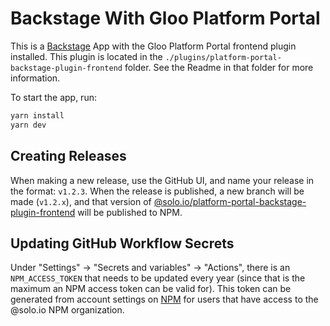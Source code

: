 # Backstage With Gloo Platform Portal

This is a [Backstage](https://backstage.io) App with the Gloo Platform Portal frontend plugin installed. This plugin is located in the `./plugins/platform-portal-backstage-plugin-frontend` folder. See the Readme in that folder for more information.

To start the app, run:

```sh
yarn install
yarn dev
```

## Creating Releases

When making a new release, use the GitHub UI, and name your release in the format: `v1.2.3`. When the release is published, a new branch will be made (`v1.2.x`), and that version of [@solo.io/platform-portal-backstage-plugin-frontend](https://www.npmjs.com/package/@solo.io/platform-portal-backstage-plugin-frontend) will be published to NPM.

## Updating GitHub Workflow Secrets

Under "Settings" -> "Secrets and variables" -> "Actions", there is an `NPM_ACCESS_TOKEN` that needs to be updated every year (since that is the maximum an NPM access token can be valid for). This token can be generated from account settings on [NPM](https://www.npmjs.com/) for users that have access to the @solo.io NPM organization.
